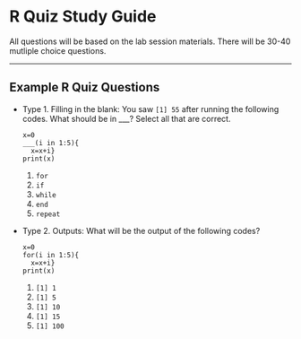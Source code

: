 # R Quiz Study Guide

All questions will be based on the lab session materials. There will be 30-40 mutliple choice questions.

---

## Example R Quiz Questions

* Type 1. Filling in the blank: You saw `[1] 55` after running the following codes. What should be in ___? Select all that are correct.

  ```
  x=0
  ___(i in 1:5){
    x=x+i}
  print(x)
  ```
  
  1. `for`
  2. `if`
  3. `while`
  4. `end`
  5. `repeat`


* Type 2. Outputs: What will be the output of the following codes?

  ```
  x=0
  for(i in 1:5){
    x=x+i}
  print(x)
  ```

  1. `[1] 1`
  2. `[1] 5`
  3. `[1] 10`
  4. `[1] 15`
  5. `[1] 100`
